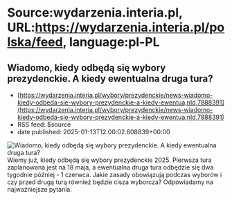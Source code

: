 # Source:wydarzenia.interia.pl, URL:https://wydarzenia.interia.pl/polska/feed, language:pl-PL

## Wiadomo, kiedy odbędą się wybory prezydenckie. A kiedy ewentualna druga tura?
 - [https://wydarzenia.interia.pl/wybory/prezydenckie/news-wiadomo-kiedy-odbeda-sie-wybory-prezydenckie-a-kiedy-ewentua,nId,7888391](https://wydarzenia.interia.pl/wybory/prezydenckie/news-wiadomo-kiedy-odbeda-sie-wybory-prezydenckie-a-kiedy-ewentua,nId,7888391)
 - RSS feed: $source
 - date published: 2025-01-13T12:00:02.608839+00:00

<p><a href="https://wydarzenia.interia.pl/wybory/prezydenckie/news-wiadomo-kiedy-odbeda-sie-wybory-prezydenckie-a-kiedy-ewentua,nId,7888391"><img src="https://i.iplsc.com/wiadomo-kiedy-odbeda-sie-wybory-prezydenckie-a-kiedy-ewentua/000KDPIOBYVK53XI-C321.jpg" alt="Wiadomo, kiedy odbędą się wybory prezydenckie. A kiedy ewentualna druga tura?" align="left" /></a>Wiemy już, kiedy odbędą się wybory prezydenckie 2025. Pierwsza tura zaplanowana jest na 18 maja, a ewentualna druga tura odbędzie się dwa tygodnie później - 1 czerwca. Jakie zasady obowiązują podczas wyborów i czy przed drugą turą również będzie cisza wyborcza? Odpowiadamy na najważniejsze pytania.</p><br clear="all" />


